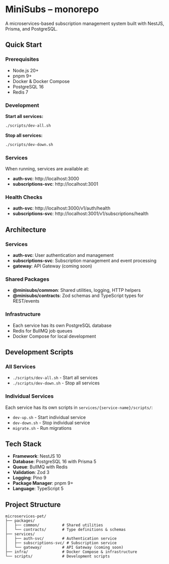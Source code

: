 # MiniSubs – monorepo

A microservices-based subscription management system built with NestJS, Prisma, and PostgreSQL.

## Quick Start

### Prerequisites

- Node.js 20+
- pnpm 9+
- Docker & Docker Compose
- PostgreSQL 16
- Redis 7

### Development

**Start all services:**

```bash
./scripts/dev-all.sh
```

**Stop all services:**

```bash
./scripts/dev-down.sh
```

### Services

When running, services are available at:

- **auth-svc**: http://localhost:3000
- **subscriptions-svc**: http://localhost:3001

### Health Checks

- **auth-svc**: http://localhost:3000/v1/auth/health
- **subscriptions-svc**: http://localhost:3001/v1/subscriptions/health

## Architecture

### Services

- **auth-svc**: User authentication and management
- **subscriptions-svc**: Subscription management and event processing
- **gateway**: API Gateway (coming soon)

### Shared Packages

- **@minisubs/common**: Shared utilities, logging, HTTP helpers
- **@minisubs/contracts**: Zod schemas and TypeScript types for REST/events

### Infrastructure

- Each service has its own PostgreSQL database
- Redis for BullMQ job queues
- Docker Compose for local development

## Development Scripts

### All Services

- `./scripts/dev-all.sh` - Start all services
- `./scripts/dev-down.sh` - Stop all services

### Individual Services

Each service has its own scripts in `services/{service-name}/scripts/`:

- `dev-up.sh` - Start individual service
- `dev-down.sh` - Stop individual service
- `migrate.sh` - Run migrations

## Tech Stack

- **Framework**: NestJS 10
- **Database**: PostgreSQL 16 with Prisma 5
- **Queue**: BullMQ with Redis
- **Validation**: Zod 3
- **Logging**: Pino 9
- **Package Manager**: pnpm 9+
- **Language**: TypeScript 5

## Project Structure

```
microservices-pet/
├── packages/
│   ├── common/          # Shared utilities
│   └── contracts/       # Type definitions & schemas
├── services/
│   ├── auth-svc/        # Authentication service
│   ├── subscriptions-svc/ # Subscription service
│   └── gateway/         # API Gateway (coming soon)
├── infra/               # Docker Compose & infrastructure
└── scripts/             # Development scripts
```

